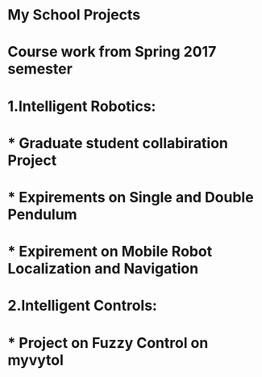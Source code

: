 # My School Projects
#
# Course work from Spring 2017 semester 
# 1.Intelligent Robotics: 
#   * Graduate student collabiration Project
#   * Expirements on Single and Double Pendulum
#   * Expirement on Mobile Robot Localization and Navigation
# 2.Intelligent Controls: 
#   * Project on Fuzzy Control on myvytol
